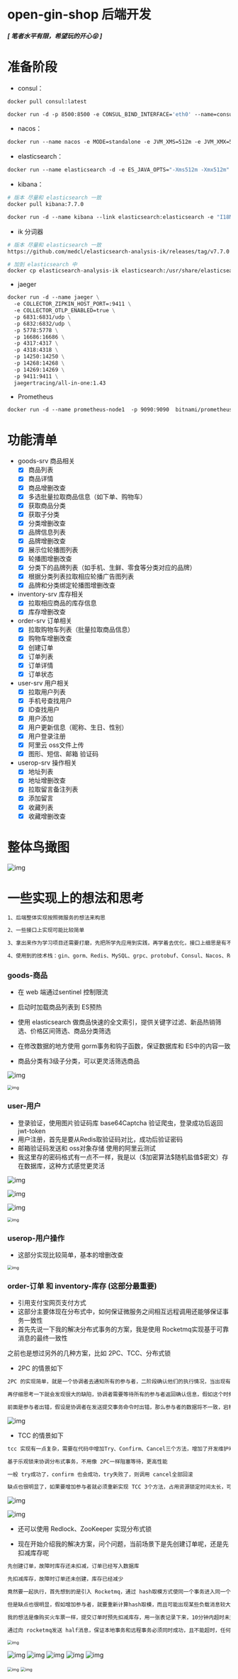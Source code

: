 # open-gin-shop 后端开发

##### [ 笔者水平有限，希望玩的开心😝 ]

# 准备阶段

- consul：

~~~dockerfile
docker pull consul:latest

docker run -d -p 8500:8500 -e CONSUL_BIND_INTERFACE='eth0' --name=consul consul agent -server -bootstrap -ui -client='0.0.0.0'
~~~

- nacos：

~~~dockerfile
docker run --name nacos -e MODE=standalone -e JVM_XMS=512m -e JVM_XMX=512m -e JVM_XMN=256m -p 8848:8848 -d nacos/nacos-server:latest
~~~

- elasticsearch：

~~~dockerfile
docker run --name elasticsearch -d -e ES_JAVA_OPTS="-Xms512m -Xmx512m" -e "discovery.type=single-node" -p 9200:9200 -p 9300:9300 elasticsearch:7.7.0
~~~

- kibana：

~~~dockerfile
# 版本 尽量和 elasticsearch 一致
docker pull kibana:7.7.0

docker run -d --name kibana --link elasticsearch:elasticsearch -e "I18N_LOCALE=zh-CN" -p 5601:5601 kibana:7.7.0
~~~

- ik 分词器

~~~dockerfile
# 版本 尽量和 elasticsearch 一致
https://github.com/medcl/elasticsearch-analysis-ik/releases/tag/v7.7.0

# 加到 elasticsearch 中
docker cp elasticsearch-analysis-ik elasticsearch:/usr/share/elasticsearch/plugins
~~~

- jaeger

~~~dockerfile
docker run -d --name jaeger \
  -e COLLECTOR_ZIPKIN_HOST_PORT=:9411 \
  -e COLLECTOR_OTLP_ENABLED=true \
  -p 6831:6831/udp \
  -p 6832:6832/udp \
  -p 5778:5778 \
  -p 16686:16686 \
  -p 4317:4317 \
  -p 4318:4318 \
  -p 14250:14250 \
  -p 14268:14268 \
  -p 14269:14269 \
  -p 9411:9411 \
  jaegertracing/all-in-one:1.43
~~~

- Prometheus

~~~dockerfile
docker run -d --name prometheus-node1  -p 9090:9090  bitnami/prometheus:latest
~~~

# 功能清单

- goods-srv 商品相关
    - [x] 商品列表
    - [x] 商品详情
    - [x] 商品增删改查
    - [x] 多选批量拉取商品信息（如下单、购物车）
    - [x] 获取商品分类
    - [x] 获取子分类
    - [x] 分类增删改查
    - [x] 品牌信息列表
    - [x] 品牌增删改查
    - [x] 展示位轮播图列表
    - [x] 轮播图增删改查
    - [x] 分类下的品牌列表（如手机、生鲜、零食等分类对应的品牌）
    - [x] 根据分类列表拉取相应轮播广告图列表
    - [x] 品牌和分类绑定轮播图增删改查
- inventory-srv 库存相关
    - [x] 拉取相应商品的库存信息
    - [x] 库存增删改查
- order-srv 订单相关
    - [x] 拉取购物车列表（批量拉取商品信息）
    - [x] 购物车增删改查
    - [x] 创建订单
    - [x] 订单列表
    - [x] 订单详情
    - [x] 订单状态
- user-srv 用户相关
    - [x] 拉取用户列表
    - [x] 手机号查找用户
    - [x] ID查找用户
    - [x] 用户添加
    - [x] 用户更新信息（昵称、生日、性别）
    - [x] 用户登录注册
    - [x] 阿里云 oss文件上传
    - [x] 图形、短信、邮箱 验证码
- userop-srv 操作相关
    - [x] 地址列表
    - [x] 地址增删改查
    - [x] 拉取留言备注列表
    - [x] 添加留言
    - [x] 收藏列表
    - [x] 收藏增删改查

# 整体鸟撖图

![img](img/img.png)

# 一些实现上的想法和思考

~~~dockerfile
1、后端整体实现按照微服务的想法来构思

2、一些接口上实现可能比较简单

3、拿出来作为学习项目还需要打磨，先把所学先应用到实践，再学着去优化，接口上细思是有不足的 [滑稽😝]

4、使用到的技术栈：gin、gorm、Redis、MySQL、grpc、protobuf、Consul、Nacos、Rocketmq、elasticsearch、jaeger、Prometheus、sentinel
~~~

### goods-商品

- 在 web 端通过sentinel 控制限流

- 启动时加载商品列表到 ES预热

- 使用 elasticsearch 做商品快速的全文索引，提供关键字过滤、新品热销筛选、价格区间筛选、商品分类筛选

- 在修改数据的地方使用 gorm事务和钩子函数，保证数据库和 ES中的内容一致

- 商品分类有3级子分类，可以更灵活筛选商品

![img](img/img_2.png)

<img src="img/img_1.png" alt="img" style="zoom: 65%;" />

### user-用户

- 登录验证，使用图片验证码库 base64Captcha 验证爬虫，登录成功后返回 jwt-token
- 用户注册，首先是要从Redis取验证码对比，成功后验证密码
- 邮箱验证码发送和 oss对象存储 使用的阿里云测试
- 我这里存的密码格式有一点不一样，我是以（\$加密算法$随机盐值\$密文）存在数据库，这种方式感觉更灵活

![img](img/img_3.png)

![img](img/img_4.png)

![img](img/img_5.png)

<img src="img/img_6.png" alt="img" style="zoom: 65%;" />

### userop-用户操作

- 这部分实现比较简单，基本的增删改查

<img src="img/img_7.png" alt="img" style="zoom: 65%;" />

### order-订单 和 inventory-库存 (这部分最重要)

- 引用支付宝网页支付方式
- 这部分主要体现在分布式中，如何保证微服务之间相互远程调用还能够保证事务一致性
- 首先先说一下我的解决分布式事务的方案，我是使用 Rocketmq实现基于可靠消息的最终一致性

之前也是想过另外的几种方案，比如 2PC、TCC、分布式锁

- 2PC 的情景如下

~~~dockerfile
2PC 的实现简单，就是一个协调者去通知所有的参与者，二阶段确认他们的执行情况，当出现有执行失败的，协调者就会通知所有的参与者回滚这次操作

再仔细思考一下就会发现很大的缺陷，协调者需要等待所有的参与者返回确认信息，假如这个时候出现某个节点网路延迟或直接宕机，迟迟接收不到确认将持续阻塞

前面是参与者出错，假设是协调者在发送提交事务命令时出错，那么参与者的数据将不一致，宕机那整个事务无法处理
~~~

![img](img/img_8.png)

- TCC 的情景如下

~~~dockerfile
tcc 实现有一点复杂，需要在代码中增加Try、Confirm、Cancel三个方法，增加了开发维护难度

基于乐观锁来协调分布式事务，不用像 2PC一样阻塞等待，更高性能

一般 try成功了，confirm 也会成功，try失败了，则调用 cancel全部回滚

缺点也很明显了，如果要增加参与者就必须重新实现 TCC 3个方法，占用资源锁定时间太长，可能死锁，参与者串行执行，无法处理多个参与者的事务
~~~

![img](img/img_9.png)

![img](img/img_10.png)

- 还可以使用 Redlock、ZooKeeper 实现分布式锁

- 现在开始介绍我的解决方案，问个问题，当前场景下是先创建订单呢，还是先扣减库存呢

~~~dockerfile
先创建订单，故障时库存还未扣减，订单已经写入数据库

先扣减库存，故障时订单还未创建，库存已经减少

竟然要一起执行，首先想到的是引入 Rocketmq，通过 hash取模方式使同一个事务进入同一个队列，这个方法异步执行好像还行

但是缺点也很明显，假如增加参与者，就要重新计算hash取模，而且可能出现某些负载消息较大，有序性也不能保证
~~~

~~~dockerfile
我的想法是像购买火车票一样，提交订单时预先扣减库存，用一张表记录下来，10分钟内超时未支付、支付失败或者取消订单，都需要自动归还扣减给库存

通过向 rocketmq发送 half消息，保证本地事务和远程事务必须同时成功，且不能超时，任何一方失败都会执行提交 half rollback消息，保证了最终的一致性
~~~

<img src="img/img_11.png" alt="img" style="zoom: 65%;" />

![img](img/img_12.png)
![img](img/img_13.png)
![img](img/img_14.png)
![img](img/img_15.png)
![img](img/img_16.png)

<img src="img/img_17.png" alt="img" style="zoom: 65%;" />
<img src="img/img_17.png" alt="img" style="zoom: 65%;" />


